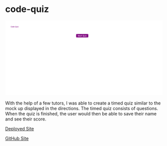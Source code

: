 # code-quiz

<img src="./Assets/Screenshot 2023-09-17 at 11-16-17 Code Quiz.png"></img>

<p>With the help of a few tutors, I was able to create a timed quiz similar to the mock up displayed in the directions.
The timed quiz consists of questions. When the quiz is finished, the user would then be able to save their name and see their score.</p>

<p><a href="https://jennwintr.github.io/code-quiz/">Deployed Site</a></p>
<p><a href="https://github.com/jennwintr/code-quiz">GitHub Site</a></p>